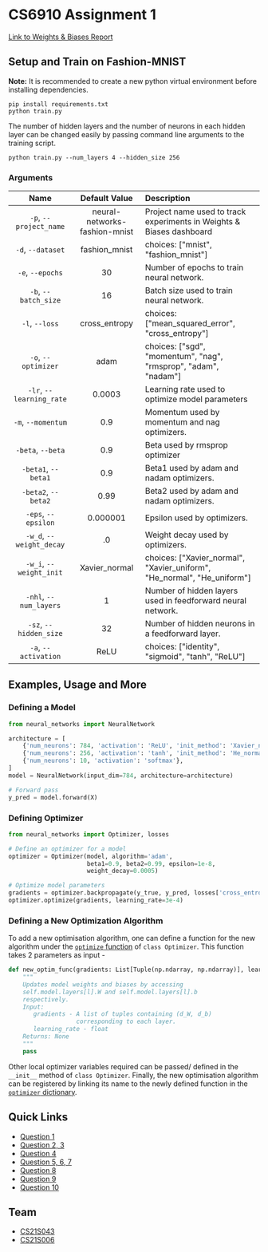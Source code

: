 # CS6910 Assignment 1

[Link to Weights & Biases Report](https://wandb.ai/cs21s006_cs21s043/cs6910_assignment1/reports/Assignment-1--VmlldzoxNTgzMjkz)

## Setup and Train on Fashion-MNIST

**Note:** It is recommended to create a new python virtual environment before installing dependencies.

```
pip install requirements.txt
python train.py
```

The number of hidden layers and the number of neurons in each hidden layer can be changed easily by passing command line arguments to the training script.

```
python train.py --num_layers 4 --hidden_size 256
```

### Arguments

| Name | Default Value | Description |
| :---: | :-------------: | :----------- |
| `-p`, `--project_name` | neural-networks-fashion-mnist | Project name used to track experiments in Weights & Biases dashboard |
| `-d`, `--dataset` | fashion_mnist | choices:  ["mnist", "fashion_mnist"] |
| `-e`, `--epochs` | 30 |  Number of epochs to train neural network.|
| `-b`, `--batch_size` | 16 | Batch size used to train neural network. | 
| `-l`, `--loss` | cross_entropy | choices:  ["mean_squared_error", "cross_entropy"] |
| `-o`, `--optimizer` | adam | choices:  ["sgd", "momentum", "nag", "rmsprop", "adam", "nadam"] | 
| `-lr`, `--learning_rate` | 0.0003 | Learning rate used to optimize model parameters | 
| `-m`, `--momentum` | 0.9 | Momentum used by momentum and nag optimizers. |
| `-beta`, `--beta` | 0.9 | Beta used by rmsprop optimizer | 
| `-beta1`, `--beta1` | 0.9 | Beta1 used by adam and nadam optimizers. | 
| `-beta2`, `--beta2` | 0.99 | Beta2 used by adam and nadam optimizers. |
| `-eps`, `--epsilon` | 0.000001 | Epsilon used by optimizers. |
| `-w_d`, `--weight_decay` | .0 | Weight decay used by optimizers. |
| `-w_i`, `--weight_init` | Xavier_normal | choices:  ["Xavier_normal", "Xavier_uniform", "He_normal", "He_uniform"] | 
| `-nhl`, `--num_layers` | 1 | Number of hidden layers used in feedforward neural network. | 
| `-sz`, `--hidden_size` | 32 | Number of hidden neurons in a feedforward layer. |
| `-a`, `--activation` | ReLU | choices:  ["identity", "sigmoid", "tanh", "ReLU"] |


## Examples, Usage and More

### Defining a Model

```python
from neural_networks import NeuralNetwork

architecture = [
    {'num_neurons': 784, 'activation': 'ReLU', 'init_method': 'Xavier_normal'},
    {'num_neurons': 256, 'activation': 'tanh', 'init_method': 'He_normal'},
    {'num_neurons': 10, 'activation': 'softmax'},
]
model = NeuralNetwork(input_dim=784, architecture=architecture)

# Forward pass
y_pred = model.forward(X)
```

### Defining Optimizer

```python
from neural_networks import Optimizer, losses

# Define an optimizer for a model
optimizer = Optimizer(model, algorithm='adam', 
                      beta1=0.9, beta2=0.99, epsilon=1e-8,
                      weight_decay=0.0005)

# Optimize model parameters
gradients = optimizer.backpropagate(y_true, y_pred, losses['cross_entropy'])
optimizer.optimize(gradients, learning_rate=3e-4)
```

### Defining a New Optimization Algorithm
To add a new optimisation algorithm, one can define a function for the new algorithm under the [`optimize` function](neural_networks/optimizer.py#L69) of `class Optimizer`. This function takes 2 parameters as input - 

```python
def new_optim_func(gradients: List[Tuple(np.ndarray, np.ndarray)], learning_rate: float):
    """
    Updates model weights and biases by accessing 
    self.model.layers[l].W and self.model.layers[l].b
    respectively.
    Input: 
       gradients - A list of tuples containing (d_W, d_b) 
                   corresponding to each layer.
       learning_rate - float
    Returns: None
    """
    pass
``` 
Other local optimizer variables required can be passed/ defined in the `__init__` method of `class Optimizer`.
Finally, the new optimisation algorithm can be registered by linking its name to the newly defined function in the [`optimizer` dictionary](https://github.com/cs21s006/cs6910_assignment1/blob/main/neural_networks/optimizer.py#L133). 


## Quick Links

* [Question 1](Question_1.ipynb)
* [Question 2, 3](neural_networks/) 
* [Question 4](Question_4.ipynb)
* [Question 5, 6, 7](https://wandb.ai/cs21s006_cs21s043/cs6910_assignment1/reports/Assignment-1--VmlldzoxNTgzMjkz)
* [Question 8](Question_8.ipynb)
* [Question 9](https://github.com/cs21s006/cs6910_assignment1)
* [Question 10](Question_10.ipynb)

## Team 
* [CS21S043](https://github.com/jainsaurabh426)
* [CS21S006](https://github.com/cs21s006)